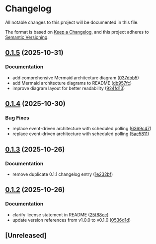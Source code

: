 # Changelog

All notable changes to this project will be documented in this file.

The format is based on [Keep a Changelog](https://keepachangelog.com/en/1.0.0/),
and this project adheres to [Semantic Versioning](https://semver.org/spec/v2.0.0.html).

## [0.1.5](https://github.com/PodioSpaz/ami-copier/compare/v0.1.4...v0.1.5) (2025-10-31)


### Documentation

* add comprehensive Mermaid architecture diagram ([037dbb5](https://github.com/PodioSpaz/ami-copier/commit/037dbb57c6a21ae4cf5a30da4ca7599242fcbb22))
* add Mermaid architecture diagrams to README ([db957fc](https://github.com/PodioSpaz/ami-copier/commit/db957fc9131c9fd89e48059aba8de433467bc0c2))
* improve diagram layout for better readability ([924fd13](https://github.com/PodioSpaz/ami-copier/commit/924fd13ae043faa96529ef30e8d9a5a9b0741953))

## [0.1.4](https://github.com/PodioSpaz/ami-copier/compare/v0.1.3...v0.1.4) (2025-10-30)


### Bug Fixes

* replace event-driven architecture with scheduled polling ([6369c47](https://github.com/PodioSpaz/ami-copier/commit/6369c4795194a39d02321173f315b95486f1e6d1))
* replace event-driven architecture with scheduled polling ([5ae5811](https://github.com/PodioSpaz/ami-copier/commit/5ae5811471d269c0dd5cbbcab532c30253e2b914))

## [0.1.3](https://github.com/PodioSpaz/ami-copier/compare/v0.1.2...v0.1.3) (2025-10-26)


### Documentation

* remove duplicate 0.1.1 changelog entry ([1e232bf](https://github.com/PodioSpaz/ami-copier/commit/1e232bf541831a3f2d88d02d2761f9ef9ac4a86a))

## [0.1.2](https://github.com/PodioSpaz/ami-copier/compare/v0.1.0...v0.1.2) (2025-10-26)


### Documentation

* clarify license statement in README ([25f88ec](https://github.com/PodioSpaz/ami-copier/commit/25f88ec790606f48ebcfb8e291ac82fb64146f3f))
* update version references from v1.0.0 to v0.1.0 ([0536d1d](https://github.com/PodioSpaz/ami-copier/commit/0536d1d1d275bcdbdffa27b210c1ea64eb731cb2))

## [Unreleased]

